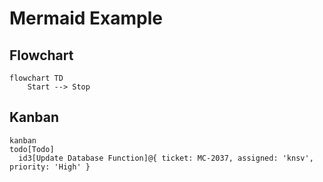 # Mermaid Example

## Flowchart

```mermaid
flowchart TD
    Start --> Stop
```

## Kanban

```mermaid
kanban
todo[Todo]
  id3[Update Database Function]@{ ticket: MC-2037, assigned: 'knsv', priority: 'High' }
```

